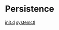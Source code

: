 <!-- TITLE: Linux -->
<!-- SUBTITLE: A quick summary of Linux -->

# Persistence
[init.d](/linux-initd)
[systemctl](/linux-systemctl)